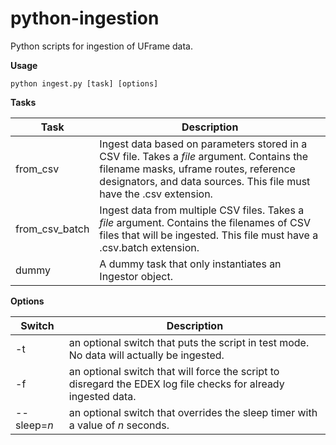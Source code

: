 # python-ingestion
Python scripts for ingestion of UFrame data.

**Usage**

    python ingest.py [task] [options]

**Tasks**

| Task           | Description |
| -------------- | ----------- |
| from_csv       | Ingest data based on parameters stored in a CSV file. Takes a *file* argument. Contains the filename masks, uframe routes, reference designators, and data sources. This file must have the .csv extension. |
| from_csv_batch | Ingest data from multiple CSV files. Takes a *file* argument. Contains the filenames of CSV files that will be ingested. This file must have a .csv.batch extension.|
| dummy          | A dummy task that only instantiates an Ingestor object. |

**Options**

| Switch    | Description |
| --------- | ----------- |
| -t        | an optional switch that puts the script in test mode. No data will actually be ingested.|
| -f        | an optional switch that will force the script to disregard the EDEX log file checks for already ingested data. |
| --sleep=*n* | an optional switch that overrides the sleep timer with a value of *n* seconds. |

